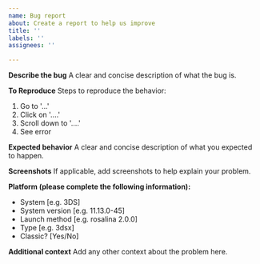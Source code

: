 ```yaml
---
name: Bug report
about: Create a report to help us improve
title: ''
labels: ''
assignees: ''

---
```


**Describe the bug**
A clear and concise description of what the bug is.

**To Reproduce**
Steps to reproduce the behavior:
1. Go to '...'
2. Click on '....'
3. Scroll down to '....'
4. See error

**Expected behavior**
A clear and concise description of what you expected to happen.

**Screenshots**
If applicable, add screenshots to help explain your problem.

**Platform (please complete the following information):**
- System [e.g. 3DS]
- System version [e.g. 11.13.0-45]
- Launch method [e.g. rosalina 2.0.0]
- Type [e.g. 3dsx]
- Classic? [Yes/No]

**Additional context**
Add any other context about the problem here.

